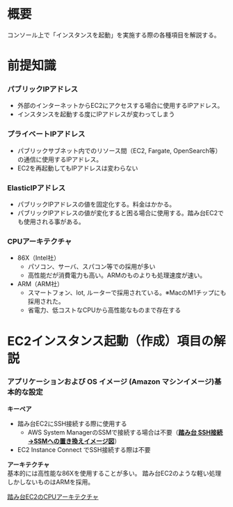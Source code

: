 # 概要
コンソール上で「インスタンスを起動」を実施する際の各種項目を解説する。  

# 前提知識
### パブリックIPアドレス
- 外部のインターネットからEC2にアクセスする場合に使用するIPアドレス。
- インスタンスを起動する度にIPアドレスが変わってしまう

### プライベートIPアドレス
- パブリックサブネット内でのリソース間（EC2, Fargate, OpenSearch等）の通信に使用するIPアドレス。
- EC2を再起動してもIPアドレスは変わらない
  
### ElasticIPアドレス
- パブリックIPアドレスの値を固定化する。料金はかかる。
- パブリックIPアドレスの値が変化すると困る場合に使用する。踏み台EC2でも使用される事がある。

### CPUアーキテクチャ
- 86X（Intel社）
  - パソコン、サーバ、スパコン等での採用が多い
  - 高性能だが消費電力も高い。ARMのものよりも処理速度が速い。
- ARM（ARM社）
  - スマートフォン、Iot, ルーターで採用されている。※MacのM1チップにも採用された。
  - 省電力、低コストなCPUから高性能なものまで存在する

# EC2インスタンス起動（作成）項目の解説
### アプリケーションおよび OS イメージ (Amazon マシンイメージ)基本的な設定

**キーペア**  
- 踏み台EC2にSSH接続する際に使用する
  - AWS System ManagerのSSMで接続する場合は不要（[**踏み台 SSH接続→SSMへの置き換えイメージ図**](https://medium.com/eureka-engineering/started-to-use-ssm-session-manager-49dcd1e867a6)）
- EC2 Instance Connect でSSH接続する際は不要

**アーキテクチャ**  
基本的には高性能な86Xを使用することが多い。
踏み台EC2のような軽い処理しかしないものはARMを採用。

[踏み台EC2のCPUアーキテクチャ](https://www.skyarch.net/blog/aws-ec2%E3%81%A7arm64%E3%81%AE%E5%90%91%E3%81%8D%E4%B8%8D%E5%90%91%E3%81%8D%E3%81%AB%E3%81%A4%E3%81%84%E3%81%A6/)
